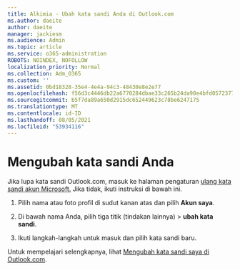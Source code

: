 ```yaml
---
title: Alkimia - Ubah kata sandi Anda di Outlook.com
ms.author: daeite
author: daeite
manager: jackiesm
ms.audience: Admin
ms.topic: article
ms.service: o365-administration
ROBOTS: NOINDEX, NOFOLLOW
localization_priority: Normal
ms.collection: Adm_O365
ms.custom: ''
ms.assetid: 0bd18328-35e4-4e4a-94c3-48430e8e2e77
ms.openlocfilehash: f56d3c4446db22a6770284dbae33c265b24da90e4bfd05723770de6b2d20426f
ms.sourcegitcommit: b5f7da89a650d2915dc652449623c78be6247175
ms.translationtype: MT
ms.contentlocale: id-ID
ms.lasthandoff: 08/05/2021
ms.locfileid: "53934116"
---
```

# <a name="change-your-password"></a>Mengubah kata sandi Anda

Jika lupa kata sandi Outlook.com, masuk ke halaman pengaturan [ulang kata sandi akun Microsoft.](https://go.microsoft.com/fwlink/p/?linkid=841909) Jika tidak, ikuti instruksi di bawah ini.
  
1. Pilih nama atau foto profil di sudut kanan atas dan pilih **Akun saya**. 
    
2. Di bawah nama Anda, pilih tiga titik (tindakan lainnya) > **ubah kata sandi**. 
    
3. Ikuti langkah-langkah untuk masuk dan pilih kata sandi baru. 
    
Untuk mempelajari selengkapnya, lihat [Mengubah kata sandi saya di Outlook.com](https://support.office.com/article/2138d690-811c-4545-b2f3-e4dbe80c9735.aspx).
  

